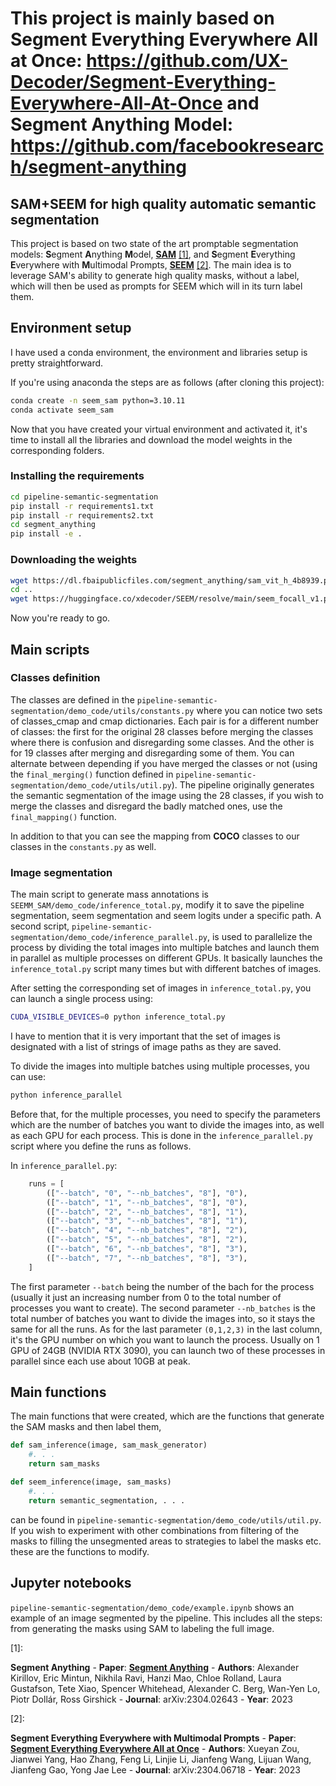 # This project is mainly based on Segment Everything Everywhere All at Once: https://github.com/UX-Decoder/Segment-Everything-Everywhere-All-At-Once and Segment Anything Model: https://github.com/facebookresearch/segment-anything

## SAM+SEEM for high quality automatic semantic segmentation


This project is based on two state of the art promptable segmentation models: **S**egment **A**nything **M**odel, [**SAM**](https://arxiv.org/abs/2304.02643) [[1]](#1), and **S**egment **E**verything **E**verywhere with **M**ultimodal Prompts, [**SEEM**](https://arxiv.org/abs/2304.06718) [[2]](#2). The main idea is to leverage SAM's ability to generate high quality masks, without a label, which will then be used as prompts for SEEM which will in its turn label them.

## Environment setup

I have used a conda environment, the environment and libraries setup is pretty straightforward.

If you're using anaconda the steps are as follows (after cloning this project):

```sh 
conda create -n seem_sam python=3.10.11
conda activate seem_sam
```
Now that you have created your virtual environment and activated it, it's time to install all the libraries and download the model weights in the corresponding folders.

### Installing the requirements
```sh
cd pipeline-semantic-segmentation
pip install -r requirements1.txt
pip install -r requirements2.txt
cd segment_anything
pip install -e .
```
### Downloading the weights
```sh
wget https://dl.fbaipublicfiles.com/segment_anything/sam_vit_h_4b8939.pth
cd ..
wget https://huggingface.co/xdecoder/SEEM/resolve/main/seem_focall_v1.pt
```
Now you're ready to go.

##  Main scripts 

### Classes definition
The classes are defined in the `pipeline-semantic-segmentation/demo_code/utils/constants.py` where you can notice two sets of classes_cmap and cmap dictionaries. Each pair is for a different number of classes: the first for the original 28 classes before merging the classes where there is confusion and disregarding some classes. And the other is for 19 classes after merging and disregarding some of them. You can alternate between depending if you have merged the classes or not (using the ```final_merging()``` function defined in ```pipeline-semantic-segmentation/demo_code/utils/util.py```). The pipeline originally generates the semantic segmentation of the image using the 28 classes, if you wish to merge the classes and disregard the badly matched ones, use the `final_mapping()` function.

In addition to that you can see the mapping from **COCO** classes to our classes in the `constants.py` as well.

### Image segmentation
The main script to generate mass annotations is `SEEMM_SAM/demo_code/inference_total.py`, modify it to save the pipeline segmentation, seem segmentation and seem logits under a specific path. A second script, `pipeline-semantic-segmentation/demo_code/inference_parallel.py`, is used to parallelize the process by dividing the total images into multiple batches and launch them in parallel as multiple processes on different GPUs. It basically launches the `inference_total.py` script many times but with different batches of images.

After setting the corresponding set of images in `inference_total.py`, you can launch a single process using: 
```sh
CUDA_VISIBLE_DEVICES=0 python inference_total.py
```
I have to mention that it is very important that the set of images is designated with a list of strings of image paths as they are saved.

To divide the images into multiple batches using multiple processes, you can use:
```sh
python inference_parallel
```
Before that, for the multiple processes, you need to specify the parameters which are the number of batches you want to divide the images into, as well as each GPU for each process. This is done in the `inference_parallel.py` script where you define the runs as follows. 

In `inference_parallel.py`:
```python
    runs = [
        (["--batch", "0", "--nb_batches", "8"], "0"),
        (["--batch", "1", "--nb_batches", "8"], "0"),
        (["--batch", "2", "--nb_batches", "8"], "1"),
        (["--batch", "3", "--nb_batches", "8"], "1"),
        (["--batch", "4", "--nb_batches", "8"], "2"),
        (["--batch", "5", "--nb_batches", "8"], "2"),
        (["--batch", "6", "--nb_batches", "8"], "3"),
        (["--batch", "7", "--nb_batches", "8"], "3"),
    ]
```
The first parameter ``--batch`` being the number of the bach for the process (usually it just an increasing number from 0 to the total number of processes you want to create). The second parameter ``--nb_batches`` is the total number of batches you want to divide the images into, so it stays the same for all the runs. As for the last parameter `(0,1,2,3)` in the last column, it's the GPU number on which you want to launch the process. Usually on 1 GPU of 24GB (NVIDIA RTX 3090), you can launch two of these processes in parallel since each use about 10GB at peak.

## Main functions

The main functions that were created, which are the functions that generate the SAM masks and then label them,

```python
def sam_inference(image, sam_mask_generator)
    #. . .
    return sam_masks

def seem_inference(image, sam_masks)
    #. . .
    return semantic_segmentation, . . .
```
can be found in `pipeline-semantic-segmentation/demo_code/utils/util.py`. If you wish to experiment with other combinations from filtering of the masks to filling the unsegmented areas to strategies to label the masks etc. these are the functions to modify.

## Jupyter notebooks

`pipeline-semantic-segmentation/demo_code/example.ipynb` shows an example of an image segmented by the pipeline. This includes all the steps: from generating the masks using SAM to labeling the full image.

<a id="1">[1]</a>:

**Segment Anything**
    - **Paper**: [**Segment Anything**](https://arxiv.org/abs/2304.02643)
    - **Authors**: Alexander Kirillov, Eric Mintun, Nikhila Ravi, Hanzi Mao, Chloe Rolland, Laura Gustafson, Tete Xiao, Spencer Whitehead, Alexander C. Berg, Wan-Yen Lo, Piotr Dollár, Ross Girshick
    - **Journal**: arXiv:2304.02643
    - **Year**: 2023

<a id="2">[2]</a>:

**Segment Everything Everywhere with Multimodal Prompts**
    - **Paper**: [**Segment Everything Everywhere All at Once**](https://arxiv.org/abs/2304.06718)
    - **Authors**: Xueyan Zou, Jianwei Yang, Hao Zhang, Feng Li, Linjie Li, Jianfeng Wang, Lijuan Wang, Jianfeng Gao, Yong Jae Lee
    - **Journal**: arXiv:2304.06718
    - **Year**: 2023